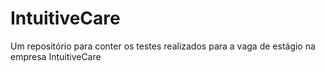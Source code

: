 # IntuitiveCare
Um repositório para conter os testes realizados para a vaga de estágio na empresa IntuitiveCare
